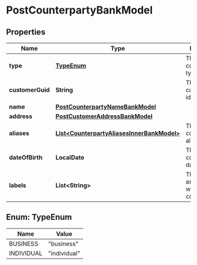 

# PostCounterpartyBankModel


## Properties

| Name | Type | Description | Notes |
|------------ | ------------- | ------------- | -------------|
|**type** | [**TypeEnum**](#TypeEnum) | The counterparty&#39;s type. |  |
|**customerGuid** | **String** | The owning customer&#39;s identifier. |  [optional] |
|**name** | [**PostCounterpartyNameBankModel**](PostCounterpartyNameBankModel.md) |  |  [optional] |
|**address** | [**PostCustomerAddressBankModel**](PostCustomerAddressBankModel.md) |  |  [optional] |
|**aliases** | [**List&lt;CounterpartyAliasesInnerBankModel&gt;**](CounterpartyAliasesInnerBankModel.md) | The counterparty&#39;s aliases. |  [optional] |
|**dateOfBirth** | **LocalDate** | The counterparty&#39;s date of birth. |  [optional] |
|**labels** | **List&lt;String&gt;** | The labels associated with the counterparty. |  [optional] |



## Enum: TypeEnum

| Name | Value |
|---- | -----|
| BUSINESS | &quot;business&quot; |
| INDIVIDUAL | &quot;individual&quot; |



